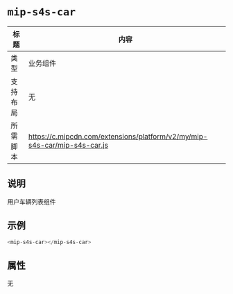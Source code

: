 # `mip-s4s-car`

标题|内容
----|----
类型|业务组件
支持布局|无
所需脚本|https://c.mipcdn.com/extensions/platform/v2/my/mip-s4s-car/mip-s4s-car.js

## 说明

用户车辆列表组件

## 示例

```js
<mip-s4s-car></mip-s4s-car>
```
## 属性

无
